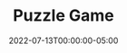 ---
layout: ext_single
title: Puzzle Game
slug: puzzle-game
desc: Transform any OBS source into a puzzle game for your viewers.
category: games 
date: '2022-07-13T00:00:00-05:00'
permalink: extensions/games/:slug
download_url: https://christinak.itch.io/sammi-puzzle-game
developer_name: Christina K.
developer_url: https://christinak.itch.io
icon_local: puzzle_game.png
trailer: https://www.youtube.com/embed/fL8GVWe1bv8
screenshots_local: puzzle_game_ss0.png, puzzle_game_ss.png, puzzle_game_ss2.png, puzzle_game_ss3.png
version: 2.0
sammi_version: Any
platform: Any
overview: |
    **Unleash the fun with the Puzzle Game extension! Transform any OBS source into an interactive game where your viewers swap pieces to solve the puzzle, right from the chat!** 

    Whether you're away from your screen or looking for a fresh way to engage with your audience, this is the perfect tool. Create a captivating puzzle from any scene or source instantly!

    **Seamless Setup**  
    Creating a new puzzle is as easy as 1-2-3! Select an OBS source, set the desired difficulty, and voila! The extension does the rest, automatically generating a new scene with all the pieces and their coordinates.  
    Just hit the 'Start' button and let the fun begin! (In some instances, minor adjustments to the size/position of the nested scene might be necessary.)

    [video](https://www.youtube.com/embed/t-nGpUvbRZk)[/video]

    **Unlimited Puzzle Scenes**  
    Why limit the fun to one scene? Create puzzles for multiple sources or scenes! Switch between them as you wish, based on your current scene!

    **Ultimate Customization**  
    Personalize your puzzle game to your taste! Choose the grid size for puzzle difficulty, tailor the borders and margins between pieces, select a font for coordinates, and handpick colors for every element!

    [video](https://www.youtube.com/embed/swqONhTFmPE)[/video]
    [video](https://www.youtube.com/embed/4rSH2JZqyzg)[/video]

    **Animated Fun and Sound Effects**  

    Watch as the puzzle pieces shuffle and move in smooth animations! Enjoy optional sound effects or swap them out with your personal favorites!

    **Automatic Winner Announcements**  
    The game knows when the puzzle is solved, and it even keeps a tally of which viewer correctly placed the most pieces!

    **Reshuffle and Surrender Commands**  
    You and your mods have the power to reshuffle or auto-solve the puzzle anytime.

    **Leaderboard**  
    Track the champions of your Puzzle games with a fully automatic leaderboard for current and past games.

    *Here's a sneak peek of the Puzzle Game extension in action, thanks to JimmyPotatoTV!*
    [video](https://clips.twitch.tv/embed?clip=CrepuscularAmazingSwanPlanking-PYMJJkW5M5i1SkEw&parent=sammi.solutions)[/video]
setup: |
    ##### Getting Started

    Check out a quick setup guide:
    [video](https://www.youtube.com/embed/xQS24mKv-dU)[/video]

    1. Ensure SAMMI is updated to the latest version. Make sure it's connected to OBS and Bridge.
        <div class="alert alert-warning mt-2" role="alert">Please note that this extension requires OBS Websocket 5.</div>
    2. Ensure the following OBS plugins are installed: 
        - OBS Shader Filter: version 1.21^ [Download](https://github.com/exeldro/obs-shaderfilter/releases)
        - Source Copy: version 0.2.2^ [Download](https://obsproject.com/forum/resources/source-copy.1261/)
        - Move Transition: version 2.4.4^ [Download](https://obsproject.com/forum/resources/move-transition.913/)
    3. Install the extension. Follow the [Extension Install Guide](https://sammi.solutions/extensions/install) for help.
    4. In the Puzzle Game premade deck (added after extension installation), modify the red INIT button:
        - `OBSWS Name`: The name of your OBS, to be used for this extension (matching the name in the SAMMI-OBS Connections menu). By default, it's 'Main'.
        - `OBSWS Port`: The OBS port for this extension (matching the one in the SAMMI-OBS Connections menu). Default is 4455.
        - `OBSWS Password`: Your OBS password, if set (matching the one in the SAMMI-OBS Connections menu).
    5. Save the changes and click the button.

    <div class="alert alert-info" role="alert">This extension sends error logs for uncaught errors to Rollbar automatically. All sensitive data is cleaned, and only the error and its origin are logged. This is to enhance the extension's performance and help me fix any bugs. Opt out via the Bridge - Puzzle Game tab.</div>

    ##### Creating a New Puzzle

    1. Modify the blue 'Create New Puzzle' button:
        - Fill out all required boxes:
            - `New Puzzle Scene Name`: A new name for your puzzle scene.
            - `Source Name`: The source for your puzzle.
            - `Scene Name`: The scene where your puzzle source is located.
            - `Rows`: The number of rows your puzzle should have, with a maximum of 26.
            - `Columns`: The number of columns your puzzle should have.
        - (Optional) Fill out the optional boxes:
            - `Border`: If you want a border around every piece.
            - `Border Thickness`: Border thickness in pixels. Adjust this if your puzzle scene is resized.
            - `Border Color`: Border color. Choose from the color picker.
            - `Text Size`: Size of the puzzle text coordinates. Adjust this if your source is significantly resized.
            - `Text Font`: Font of the puzzle text coordinates. Example: Comic Sans MS.
            - `Text Color`: Color of the puzzle text coordinates. Choose from the color picker.
            - `Outline`: If you want to show a puzzle text outline.
            - `Outline Thickness`: Puzzle text outline thickness. Adjust this based on font size and scene size.
            - `Outline Color`: Puzzle text outline color. Choose from the color picker.
    2. Save the changes and click the button.

    ##### Starting a New Puzzle Game

    <div class="alert alert-warning" role="alert">Before this step, ensure you've already created the puzzle game with the 'Create New Puzzle' button.</div>

    1. Modify the green 'Start Game' button:
        - `Puzzle Scene Name`: The puzzle scene you want to start the game on. This is the scene added with the 'Create' button.
        - `Sounds Enabled`: If you want to enable sounds when pieces are shuffled/moved.
        - `Shuffle Pieces to Mid`: If you want the pieces to first gather in the middle and then spread out when shuffling.
    2. Click the button (or add a Twitch chat trigger to the button, like '!puzzle start').
    3. A new game begins! Your chosen OBS source for the puzzle scene will be hidden and replaced with the puzzle scene. The puzzle will shuffle instantly, ready for your viewers to start playing.

    ##### Shuffling Puzzle Game

    Click the 'Shuffle Puzzle' button. It only works when a puzzle game is already in progress.

    ##### Moving Puzzle Piece

    By default, the chat trigger to move a puzzle piece is '!Puzzle move * to *'.  
    You can customize the button trigger, but don't forget to adjust the block inside the button that manages trigger data. Within the button, you can customize chat messages for when a piece is moved, an incorrect coordinate is given, or when the puzzle is solved.

    ##### Solving Puzzle

    Press the 'Solve Puzzle' button to instantly complete the current puzzle game.  
    Inside the button, check `Reset All` if you want this command to also reset all puzzle variables and clear the current puzzle game's leaderboard. Otherwise, you'll need to manually press the 'Reset Puzzle' button afterwards.

    ##### Resetting Puzzle

    Press the 'Reset Puzzle' button to reset the puzzle. This will reset all puzzle variables and clear the current puzzle game's leaderboard.

    ##### Viewing Leaderboard

    You can view the current leaderboard using the 'Leaderboard' button. Press it once to post the current leaderboard in your chat.  
    This is all managed automatically, including saving the user who made the most correct moves in the last puzzle game.  
    The leaderboard is saved into `puzzle_leaderboard.csv` file in your `SAMMI/Ext/Puzzle_Game` folder for each completed game, along with the username who made the most correct moves.  
    Please avoid manually editing the file.

    ##### Customizing Puzzle Sounds

    Within this button, you can modify the puzzle sounds for when you shuffle the puzzle, move a piece, and when the puzzle game is solved.
testers:
privacy_collect: false
---